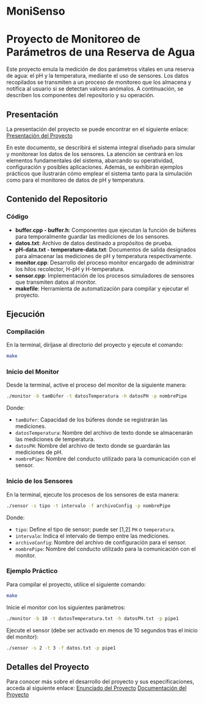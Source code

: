 # MoniSenso

# Proyecto de Monitoreo de Parámetros de una Reserva de Agua

Este proyecto emula la medición de dos parámetros vitales en una reserva de agua: el pH y la temperatura, mediante el uso de sensores. Los datos recopilados se transmiten a un proceso de monitoreo que los almacena y notifica al usuario si se detectan valores anómalos. A continuación, se describen los componentes del repositorio y su operación.

## Presentación
La presentación del proyecto se puede encontrar en el siguiente enlace:
[Presentación del Proyecto](https://drive.google.com/file/d/1KujNr6IprCh4j0Jq_AWek3IGJZyReA2_/view?usp=sharing)

En este documento, se describirá el sistema integral diseñado para simular y monitorear los datos de los sensores. La atención se centrará en los elementos fundamentales del sistema, abarcando su operatividad, configuración y posibles aplicaciones. Además, se exhibirán ejemplos prácticos que ilustrarán cómo emplear el sistema tanto para la simulación como para el monitoreo de datos de pH y temperatura.

## Contenido del Repositorio

### Código
- **buffer.cpp - buffer.h**: Componentes que ejecutan la función de búferes para temporalmente guardar las mediciones de los sensores.
- **datos.txt**: Archivo de datos destinado a propósitos de prueba.
- **pH-data.txt - temperature-data.txt**: Documentos de salida designados para almacenar las mediciones de pH y temperatura respectivamente.
- **monitor.cpp**: Desarrollo del proceso monitor encargado de administrar los hilos recolector, H-pH y H-temperatura.
- **sensor.cpp**: Implementación de los procesos simuladores de sensores que transmiten datos al monitor.
- **makefile**: Herramienta de automatización para compilar y ejecutar el proyecto.

## Ejecución

### Compilación
En la terminal, diríjase al directorio del proyecto y ejecute el comando:
```bash
make
```

### Inicio del Monitor
Desde la terminal, active el proceso del monitor de la siguiente manera:
```bash
./monitor -b tamBúfer -t datosTemperatura -h datosPH -p nombrePipe
```
Donde:
- `tamBúfer`: Capacidad de los búferes donde se registrarán las mediciones.
- `datosTemperatura`: Nombre del archivo de texto donde se almacenarán las mediciones de temperatura.
- `datosPH`: Nombre del archivo de texto donde se guardarán las mediciones de pH.
- `nombrePipe`: Nombre del conducto utilizado para la comunicación con el sensor.

### Inicio de los Sensores
En la terminal, ejecute los procesos de los sensores de esta manera:
```bash
./sensor -s tipo -t intervalo -f archivoConfig -p nombrePipe
```
Donde:
- `tipo`: Define el tipo de sensor; puede ser [1,2] `PH` o `temperatura`.
- `intervalo`: Indica el intervalo de tiempo entre las mediciones.
- `archivoConfig`: Nombre del archivo de configuración para el sensor.
- `nombrePipe`: Nombre del conducto utilizado para la comunicación con el monitor.
  
### Ejemplo Práctico
Para compilar el proyecto, utilice el siguiente comando:
```bash
make
```

Inicie el monitor con los siguientes parámetros:
```bash
./monitor -b 10 -t datosTemperatura.txt -h datosPH.txt -p pipe1
```

Ejecute el sensor (debe ser activado en menos de 10 segundos tras el inicio del monitor):
```bash
./sensor -s 2 -t 3 -f datos.txt -p pipe1
```

## Detalles del Proyecto
Para conocer más sobre el desarrollo del proyecto y sus especificaciones, acceda al siguiente enlace:
[Enunciado del Proyecto](MonitoreoSensores/MonitoreoSensores/ProyectosMoniSenso.pdf)
[Documentación del Proyecto](https://drive.google.com/file/d/1SjNGoGDtmeVB9IbDvwwBlRSYugdWSRcL/view?usp=drive_link)




